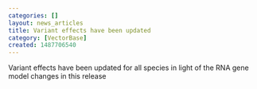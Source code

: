 ```yaml
---
categories: []
layout: news_articles
title: Variant effects have been updated
category: [VectorBase]
created: 1487706540
---
```

Variant effects have been updated for all species in light of the RNA gene model changes in this release
